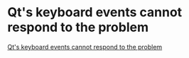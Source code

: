 # Qt's keyboard events cannot respond to the problem
[Qt's keyboard events cannot respond to the problem](https://aiwithcloud.com/2022/09/19/qts_keyboard_events_cannot_respond_to_the_problem/)